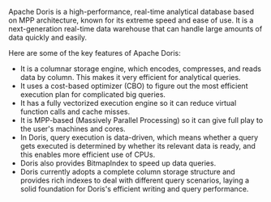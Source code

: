 Apache Doris is a high-performance, real-time analytical database based on MPP architecture, known for its extreme speed and ease of use. 
It is a next-generation real-time data warehouse that can handle large amounts of data quickly and easily.

Here are some of the key features of Apache Doris:
- It is a columnar storage engine, which encodes, compresses, and reads data by column. This makes it very efficient for analytical queries.
- It uses a cost-based optimizer (CBO) to figure out the most efficient execution plan for complicated big queries.
- It has a fully vectorized execution engine so it can reduce virtual function calls and cache misses.
- It is MPP-based (Massively Parallel Processing) so it can give full play to the user's machines and cores.
- In Doris, query execution is data-driven, which means whether a query gets executed is determined by whether its relevant data is ready, and this enables more efficient use of CPUs.
- Doris also provides BitmapIndex to speed up data queries.
- Doris currently adopts a complete column storage structure and provides rich indexes to deal with different query scenarios, laying a solid foundation for Doris's efficient writing and query performance.
